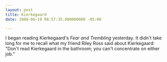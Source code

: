 ```yaml
---
layout: post
title: Kierkegaard
date: 2008-06-18 08:57:35.000000000 -05:00

---
```

<p>I began reading Kierkegaard's <em>Fear and Trembling</em> yesterday. It didn't take long for me to recall what my friend Riley Ross said about Kierkegaard: "Don't read Kierkegaard in the bathroom; you can't concentrate on either job."</p>
